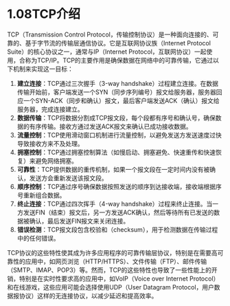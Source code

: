 # 1.08TCP介绍

TCP（Transmission Control Protocol，传输控制协议）是一种面向连接的、可靠的、基于字节流的传输层通信协议。它是互联网协议族（Internet Protocol Suite）的核心协议之一，通常与IP（Internet Protocol，互联网协议）一起使用，合称为TCP/IP。TCP的主要作用是确保数据在网络中的可靠传输，它通过以下机制来实现这一目标：

1. **建立连接**：TCP通过三次握手（3-way handshake）过程建立连接。在数据传输开始前，客户端发送一个SYN（同步序列编号）报文给服务器，服务器回应一个SYN-ACK（同步和确认）报文，最后客户端发送ACK（确认）报文给服务器，完成连接建立。
2. **数据传输**：TCP将数据分割成TCP报文段，每个段都有序号和确认号，确保数据的有序传输。接收方通过发送ACK报文来确认已成功接收数据。
3. **流量控制**：TCP使用滑动窗口机制进行流量控制，以避免发送方发送速度过快导致接收方来不及处理。
4. **拥塞控制**：TCP通过拥塞控制算法（如慢启动、拥塞避免、快速重传和快速恢复）来避免网络拥塞。
5. **可靠性**：TCP提供数据的重传机制，如果一个报文段在一定时间内没有被确认，发送方会重新发送该报文段。
6. **顺序控制**：TCP通过序号确保数据按照发送的顺序到达接收端，接收端根据序号重新组合数据。
7. **终止连接**：TCP通过四次挥手（4-way handshake）过程来终止连接。当一方发送FIN（结束）报文后，另一方发送ACK确认，然后等待所有已发送的数据被确认，最后发送FIN报文来关闭连接。
8. **错误检测**：TCP报文段包含校验和（checksum），用于检测数据在传输过程中的任何错误。

TCP协议的这些特性使其成为许多应用程序的可靠传输层协议，特别是在需要高可靠性的应用中，如网页浏览（HTTP/HTTPS）、文件传输（FTP）、邮件传输（SMTP、IMAP、POP3）等。然而，TCP的这些特性也导致了一些性能上的开销，特别是在实时性要求高的应用中，如VoIP（Voice over Internet Protocol）和在线游戏，这些应用可能会选择使用UDP（User Datagram Protocol，用户数据报协议）这样的无连接协议，以减少延迟和提高效率。